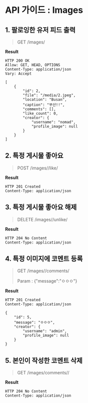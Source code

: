 # API 가이드 : Images

## **1. 팔로잉한 유저 피드 출력**

> GET /images/

**Result**

```text
HTTP 200 OK
Allow: GET, HEAD, OPTIONS
Content-Type: application/json
Vary: Accept

[
    {
        "id": 2,
        "file": "/media/2.jpeg",
        "location": "Busan",
        "caption": "부산!!",
        "comments": [],
        "like_count": 0,
        "creator": {
            "username": "nomad",
            "profile_image": null
        }
    }
]
```

## **2. 특정 게시물 좋아요**

> POST /images/\/like/

**Result**

```text
HTTP 201 Created
Content-Type: application/json
```

## **3. 특정 게시물 좋아요 해제**

> DELETE /images/\/unlike/

**Result**

```text
HTTP 204 No Content
Content-Type: application/json
```

## **4. 특정 이미지에 코멘트 등록**

> GET /images/\/comments/
>
> Param : {"message":"ㅇㅇㅇ"}

**Result**

```text
HTTP 201 Created
Content-Type: application/json

{
    "id": 5,
    "message": "ㅇㅇㅇ",
    "creator": {
        "username": "admin",
        "profile_image": null
    }
}
```

## **5. 본인이 작성한 코멘트 삭제**

> GET /images/comments/\/

**Result**

```text
HTTP 204 No Content
Content-Type: application/json
```

